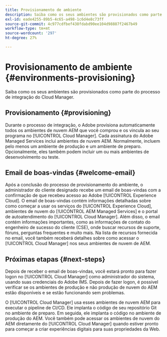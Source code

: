 ```yaml
---
title: Provisionamento de ambiente
description: Saiba como os seus ambientes são provisionados como parte do processo de integração do Cloud Manager.
exl-id: eade4255-89b5-4c65-a498-1c6d4e8c73ff
source-git-commit: 4c977cdfbef438fdabd90ee104d98887f2467b49
workflow-type: tm+mt
source-wordcount: '297'
ht-degree: 27%

---
```



# Provisionamento de ambiente {#environments-provisioning}

Saiba como os seus ambientes são provisionados como parte do processo de integração do Cloud Manager.

## Provisionamento {#provisioning}

Durante o processo de integração, o Adobe provisiona automaticamente todos os ambientes de nuvem AEM que você comprou e os vincula ao seu programa no [!UICONTROL Cloud Manager]. Cada assinatura do Adobe Managed Services inclui ambientes de nuvem AEM. Normalmente, incluem pelo menos um ambiente de produção e um ambiente de preparo. Opcionalmente, eles também podem incluir um ou mais ambientes de desenvolvimento ou teste.

## Email de boas-vindas {#welcome-email}

Após a conclusão do processo de provisionamento do ambiente, o administrador do cliente designado recebe um email de boas-vindas com a confirmação de que recebeu acesso ao Adobe [!UICONTROL Experience Cloud]. O email de boas-vindas contém informações detalhadas sobre como começar a usar os serviços do [!UICONTROL Experience Cloud], ambientes de nuvem do [!UICONTROL AEM Managed Services] e o portal de autoatendimento do [!UICONTROL Cloud Manager]. Além disso, o email contém informações importantes, como as informações de contato do engenheiro de sucesso do cliente (CSE), onde buscar recursos de suporte, fóruns, perguntas frequentes e muito mais. Na lista de recursos fornecida no email, você também receberá detalhes sobre como acessar o [!UICONTROL Cloud Manager] nos seus ambientes de nuvem de AEM.

## Próximas etapas {#next-steps}

Depois de receber o email de boas-vindas, você estará pronto para fazer logon no [!UICONTROL Cloud Manager] como administrador do sistema, usando suas credenciais do Adobe IMS. Depois de fazer logon, é possível verificar se os ambientes de produção e não produção de nuvem do AEM estão disponíveis e se estão funcionando sem problemas.

O [!UICONTROL Cloud Manager] usa esses ambientes de nuvem AEM para executar o pipeline de CI/CD. Ele implanta o código de seu repositório Git no ambiente de preparo. Em seguida, ele implanta o código no ambiente de produção do AEM. Você também pode acessar os ambientes de nuvem do AEM diretamente do [!UICONTROL Cloud Manager] quando estiver pronto para começar a criar experiências digitais para suas propriedades da Web.
